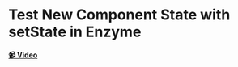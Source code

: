 # Test New Component State with setState in Enzyme

**[📹 Video](https://egghead.io/lessons/react-test-new-component-state-with-setstate-in-enzyme)**

